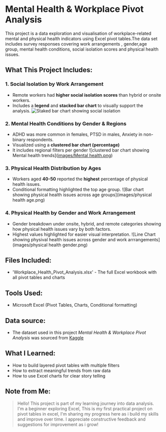 # Mental Health & Workplace Pivot Analysis

This project is a data exploration and visualisation of workplace-related mental and physical health indicators using Excel pivot tables.The data set includes survey responses covering work arrangements , gender,age group, mental health conditions, social isolation scores and physical health issues.

## What This Project Includes:

### 1. **Social Isolation by Work Arrangement**
-  Remote workers had **higher social isolation scores** than hybrid or onsite workers.
-  Includes a **legend** and **stacked bar chart** to visually support the analysis.
  ![Staked bar chart showing social isolation]()
### 2. **Mental Health Conditions by Gender & Regions**
-  ADHD was more common in females, PTSD in males, Anxiety in non-binary respondents.
-  Visualized using a **clustered bar chart (percentage)**
-  It includes regional filters per gender
  ![clustered bar chart showing Mental health trends]([images/Mental health.png](https://github.com/maryam-ize/mental-health-workplace-pivots-analysis/blob/main/images/Mental%20health.png))
### 3. **Physical Health Distribution by Ages**
-  Workers aged **40-50** reported the **highest** percentage of physical health issues.
-  Conditional formatting highlighted the top age group.
  ![Bar chart showing physical health issues across age groups](images/physical health age.png)
### 4. **Physical Health by Gender and Work Arrangement**
-  Gender breakdown under onsite, hybrid, and remote categories showing how physical health issues vary by both factors.
-  Highest values highlighted for easier visual interpretation.
  ![Line Chart showing physival health issues across gender and work arrrangements](images/physical health gender.png)
## Files Included:
-  'Workplace_Health_Pivot_Analysis.xlsx' - The full Excel workbook with all pivot tables and charts

## Tools Used:
-  Microsoft Excel (Pivot Tables, Charts, Conditional formatting)
  
## Data source:
-  The dataset used in this project *Mental Health & Workplace Pivot Analysis* was sourced from [Kaggle](https://www.kaggle.com/datasets/kshitijsaini121/remote-work-of-health-impact-survey-june-2025)

## What I Learned:
- How to build layered pivot tables with multiple filters
- How to extract meaningful trends from raw data
- How to use Excel charts for clear story telling 

## Note from Me:
> Hello! This project is part of my learning journey into data analysis. I'm a beginner exploring Excel, This is my first practical project on pivot tables in excel, I'm sharing my progress here as i build my skills and improve over time. I appreciate constructive feedback and suggestions for improvement as i grow!
